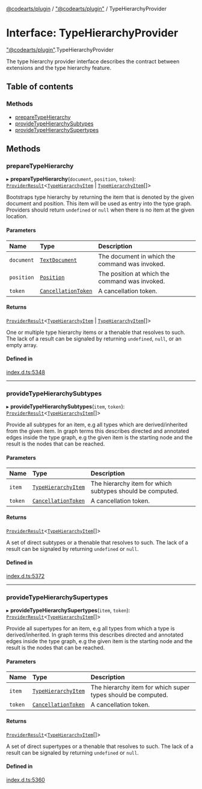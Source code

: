 [@codearts/plugin](../README.md) / ["@codearts/plugin"](../modules/_codearts_plugin_.md) / TypeHierarchyProvider

# Interface: TypeHierarchyProvider

["@codearts/plugin"](../modules/_codearts_plugin_.md).TypeHierarchyProvider

The type hierarchy provider interface describes the contract between extensions
and the type hierarchy feature.

## Table of contents

### Methods

- [prepareTypeHierarchy](codearts_plugin_.TypeHierarchyProvider.md#preparetypehierarchy)
- [provideTypeHierarchySubtypes](codearts_plugin_.TypeHierarchyProvider.md#providetypehierarchysubtypes)
- [provideTypeHierarchySupertypes](codearts_plugin_.TypeHierarchyProvider.md#providetypehierarchysupertypes)

## Methods

### prepareTypeHierarchy

▸ **prepareTypeHierarchy**(`document`, `position`, `token`): [`ProviderResult`](../modules/_codearts_plugin_.md#providerresult)<[`TypeHierarchyItem`](../classes/codearts_plugin_.TypeHierarchyItem.md) \| [`TypeHierarchyItem`](../classes/codearts_plugin_.TypeHierarchyItem.md)[]\>

Bootstraps type hierarchy by returning the item that is denoted by the given document
and position. This item will be used as entry into the type graph. Providers should
return `undefined` or `null` when there is no item at the given location.

#### Parameters

| Name | Type | Description |
| :------ | :------ | :------ |
| `document` | [`TextDocument`](codearts_plugin_.TextDocument.md) | The document in which the command was invoked. |
| `position` | [`Position`](../classes/codearts_plugin_.Position.md) | The position at which the command was invoked. |
| `token` | [`CancellationToken`](codearts_plugin_.CancellationToken.md) | A cancellation token. |

#### Returns

[`ProviderResult`](../modules/_codearts_plugin_.md#providerresult)<[`TypeHierarchyItem`](../classes/codearts_plugin_.TypeHierarchyItem.md) \| [`TypeHierarchyItem`](../classes/codearts_plugin_.TypeHierarchyItem.md)[]\>

One or multiple type hierarchy items or a thenable that resolves to such. The lack of a result can be
signaled by returning `undefined`, `null`, or an empty array.

#### Defined in

[index.d.ts:5348](https://github.com/huaweicloud/cloudide-plugin-api/blob/a055dd0/index.d.ts#L5348)

___

### provideTypeHierarchySubtypes

▸ **provideTypeHierarchySubtypes**(`item`, `token`): [`ProviderResult`](../modules/_codearts_plugin_.md#providerresult)<[`TypeHierarchyItem`](../classes/codearts_plugin_.TypeHierarchyItem.md)[]\>

Provide all subtypes for an item, e.g all types which are derived/inherited from the given item. In
graph terms this describes directed and annotated edges inside the type graph, e.g the given item is the starting
node and the result is the nodes that can be reached.

#### Parameters

| Name | Type | Description |
| :------ | :------ | :------ |
| `item` | [`TypeHierarchyItem`](../classes/codearts_plugin_.TypeHierarchyItem.md) | The hierarchy item for which subtypes should be computed. |
| `token` | [`CancellationToken`](codearts_plugin_.CancellationToken.md) | A cancellation token. |

#### Returns

[`ProviderResult`](../modules/_codearts_plugin_.md#providerresult)<[`TypeHierarchyItem`](../classes/codearts_plugin_.TypeHierarchyItem.md)[]\>

A set of direct subtypes or a thenable that resolves to such. The lack of a result can be
signaled by returning `undefined` or `null`.

#### Defined in

[index.d.ts:5372](https://github.com/huaweicloud/cloudide-plugin-api/blob/a055dd0/index.d.ts#L5372)

___

### provideTypeHierarchySupertypes

▸ **provideTypeHierarchySupertypes**(`item`, `token`): [`ProviderResult`](../modules/_codearts_plugin_.md#providerresult)<[`TypeHierarchyItem`](../classes/codearts_plugin_.TypeHierarchyItem.md)[]\>

Provide all supertypes for an item, e.g all types from which a type is derived/inherited. In graph terms this describes directed
and annotated edges inside the type graph, e.g the given item is the starting node and the result is the nodes
that can be reached.

#### Parameters

| Name | Type | Description |
| :------ | :------ | :------ |
| `item` | [`TypeHierarchyItem`](../classes/codearts_plugin_.TypeHierarchyItem.md) | The hierarchy item for which super types should be computed. |
| `token` | [`CancellationToken`](codearts_plugin_.CancellationToken.md) | A cancellation token. |

#### Returns

[`ProviderResult`](../modules/_codearts_plugin_.md#providerresult)<[`TypeHierarchyItem`](../classes/codearts_plugin_.TypeHierarchyItem.md)[]\>

A set of direct supertypes or a thenable that resolves to such. The lack of a result can be
signaled by returning `undefined` or `null`.

#### Defined in

[index.d.ts:5360](https://github.com/huaweicloud/cloudide-plugin-api/blob/a055dd0/index.d.ts#L5360)
